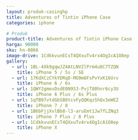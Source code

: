 ```yaml
---
layout: produk-casinghp
title: Adventures of Tintin iPhone Case
categories: iphone

# Produk
product-title: Adventures of Tintin iPhone Case
harga: 90000
sku: hn-0866
image-drive: 1CdkkvunECsT4QXxuTv4rx4OgIcA1O8ep
gallery:
  - url: 1BL-4Xk9gqwJZ4AtLNVZlPrm4u8C7TZQN
    title: iPhone 5 / 5s / SE
  - url: 17KdXCzCYkYDRqD-MG9m6FsPvYxK16Urv
    title: iPhone 6 / 6s
  - url: 1QWY2gmevDsdE0N9S3-PvjT88hnr6cy3U
    title: iPhone 6 Plus / 6s Plus
  - url: 1qTB97vtdGbSB8tcvFyQQKqzShQx3eWEZ
    title: iPhone 7 / 8
  - url: 1B6bFjjXvlBb8-l3-aruEmt1Jw7fLZNq3
    title: iPhone 7 Plus / 8 Plus
  - url: 1CdkkvunECsT4QXxuTv4rx4OgIcA1O8ep
    title: iPhone X
---
```

